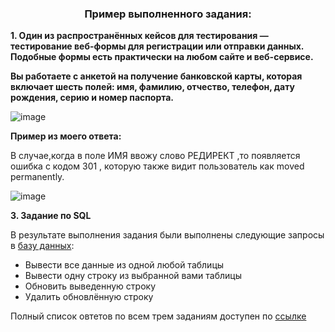 <h3 align="center">Пример выполненного задания:</h3>

**1. Один из распространённых кейсов для тестирования — тестирование веб-формы для регистрации или отправки данных.** **Подобные формы есть практически на любом сайте и веб-сервисе.**

**Вы работаете с анкетой на получение банковской карты, которая включает шесть полей: имя, фамилию, отчество, телефон, дату рождения, серию и номер паспорта.**

![image](https://github.com/ElizarAbramov/ElizarAbramov/assets/88653410/5e1b6806-d013-4f1e-95ee-76f856bfa3fb)

**Пример из моего ответа:** </p>

В случае,когда в поле ИМЯ ввожу слово РЕДИРЕКТ ,то появляется ошибка с кодом 301 , которую также видит пользователь как moved permanently.


![image](https://github.com/ElizarAbramov/ElizarAbramov/assets/88653410/a87d70f2-db05-4e2d-bdc5-0fc3b8453eaa)

**3. Задание по SQL**

В результате выполнения задания были выполнены следующие запросы в [базу данных](https://www.w3schools.com/sql/trysql.asp?filename=trysql_select_all): 

- Вывести все данные из одной любой таблицы
- Вывести одну строку из выбранной вами таблицы
- Обновить выведенную строку
- Удалить обновлённую строку

Полный список овтетов по всем трем заданиям доступен по [ссылке](https://docs.google.com/document/d/1mlv5Bgcw8Y5gzVOQC0NV_7iyw9Fi-9yFksRAo0VNUSc/edit)
